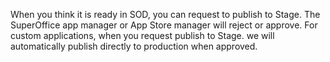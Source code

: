 <!-- markdownlint-disable-file MD041 -->
When you think it is ready in SOD, you can request to publish to Stage. The SuperOffice app manager or App Store manager will reject or approve.
For custom applications, when you request publish to Stage. we will automatically publish directly to production when approved.
